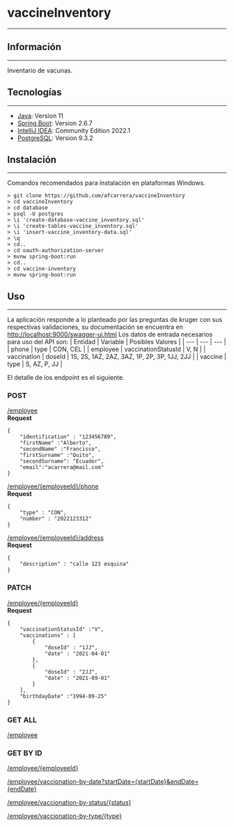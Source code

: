 # vaccineInventory
***

## Información
***
Inventario de vacunas.
## Tecnologías
***
* [Java](https://www.oracle.com/java/technologies/javase/jdk11-archive-downloads.html): Version 11
* [Spring Boot](https://spring.io/projects/spring-boot): Version 2.6.7
* [IntelliJ IDEA](https://www.jetbrains.com/es-es/idea/): Community Edition 2022.1
* [PostgreSQL](https://www.postgresql.org/docs/9.3/release-9-3-2.html): Version 9.3.2

## Instalación
***
Comandos recomendados para instalación en plataformas Windows. 
```
> git clone https://github.com/afcarrera/vaccineInventory
> cd vaccineInventory
> cd database
> psql -U postgres
> \i 'create-database-vaccine_inventory.sql'
> \i 'create-tables-vaccine_inventory.sql'
> \i 'insert-vaccine_inventory-data.sql'
> \q
> cd..
> cd oauth-authorization-server
> mvnw spring-boot:run 
> cd..
> cd vaccine-inventory
> mvnw spring-boot:run 
```

## Uso
***
La aplicación responde a lo planteado por las preguntas de kruger con sus respectivas validaciones, su documentación se encuentra en [http://localhost:9000/swagger-ui.html](#)
Los datos de entrada necesarios para uso del API son:
| Entidad | Variable | Posibles Valores |
| --- | --- | --- |
| phone | type | CON, CEL |
| employee | vaccinationStatusId | V, N |
| vaccination | doseId | 1S, 2S, 1AZ, 2AZ, 3AZ, 1P, 2P, 3P, 1JJ, 2JJ |
| vaccine | type | S, AZ, P, JJ |

El detalle de los endpoint es el siguiente.
### POST
[/employee](#)   
**Request**
```
{
    "identification" : "123456789",
    "firstName" :"Alberto",
    "secondName" :"Francisco",
    "firstSurname" :"Quito",
    "secondSurname": "Ecuador",
    "email":"acarrera@mail.com"
}
```
[/employee/{employeeId}/phone](#)   
**Request**
```
{
    "type" : "CON",
    "number" : "2022123312"
}
```
[/employee/{employeeId}/address](#)   
**Request**
```
{
    "description" : "calle 123 esquina"
}
```
### PATCH
[/employee/{employeeId}](#)   
**Request**
```
{
    "vaccinationStatusId" :"V",
    "vaccinations" : [
        {
            "doseId" : "1JJ",
            "date" : "2021-04-01"
        },
        {
            "doseId" : "2JJ",
            "date" : "2021-09-01"
        }
    ],
    "birthdayDate" :"1994-09-25"
}
```
### GET ALL
[/employee](#)
### GET BY ID
[/employee/{employeeId}](#) 

[/employee/vaccionation-by-date?startDate={startDate}&endDate={endDate}](#)

[/employee/vaccionation-by-status/{status}](#)

[/employee/vaccionation-by-type/{type}](#) 
